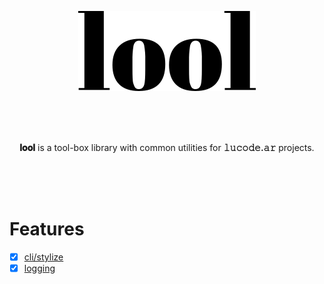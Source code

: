 <p align="center"><img src=".github/img/logo.svg" height="128"></p>

<br>
<br>
<br>

<p align="center"><b>𝐥𝐨𝐨𝐥</b> is a tool-box library with common utilities for <b>𝚕𝚞𝚌𝚘𝚍𝚎.𝚊𝚛</b> projects. 
</p>

<br>
<br>
<br>

# Features

- [x] [cli/stylize](lib/cli/stylize)
- [x] [logging](lib/logger)